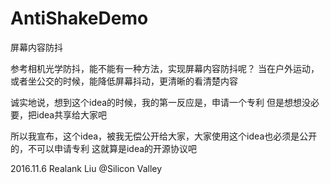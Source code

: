 # AntiShakeDemo
屏幕内容防抖

参考相机光学防抖，能不能有一种方法，实现屏幕内容防抖呢？
当在户外运动，或者坐公交的时候，能降低屏幕抖动，更清晰的看清楚内容

诚实地说，想到这个idea的时候，我的第一反应是，申请一个专利
但是想想没必要，把idea共享给大家吧

所以我宣布，这个idea，被我无偿公开给大家，大家使用这个idea也必须是公开的，不可以申请专利
这就算是idea的开源协议吧

2016.11.6
Realank Liu
@Silicon Valley
